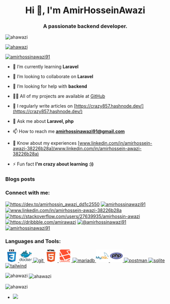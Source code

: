 <h1 align="center">Hi 👋, I'm AmirHosseinAwazi</h1>
<h3 align="center">A passionate backend developer.</h3>

<p align="left"> <img src="https://komarev.com/ghpvc/?username=ahawazi&label=Profile%20views&color=0e75b6&style=flat" alt="ahawazi" /> </p>

<p align="left"> <a href="https://github.com/ryo-ma/github-profile-trophy"><img src="https://github-profile-trophy.vercel.app/?username=ahawazi" alt="ahawazi" /></a> </p>

<p align="left"> <a href="https://twitter.com/amirhossinawazi91" target="blank"><img src="https://img.shields.io/twitter/follow/amirhossinawazi91?logo=twitter&style=for-the-badge" alt="amirhossinawazi91" /></a> </p>

- 🌱 I’m currently learning **Laravel**

- 👯 I’m looking to collaborate on **Laravel**

- 🤝 I’m looking for help with **backend**

- 👨‍💻 All of my projects are available at [GitHub](GitHub)

- 📝 I regularly write articles on [https://crazy857.hashnode.dev/](https://crazy857.hashnode.dev/)

- 💬 Ask me about **Laravel, php**

- 📫 How to reach me **amirhossinawazi91@gmail.com**

- 📄 Know about my experiences [www.linkedin.com/in/amirhossein-awazi-38226b28a](www.linkedin.com/in/amirhossein-awazi-38226b28a)

- ⚡ Fun fact **I'm crazy about learning :))**

### Blogs posts
<!-- BLOG-POST-LIST:START -->
<!-- BLOG-POST-LIST:END -->

<h3 align="left">Connect with me:</h3>
<p align="left">
<a href="https://dev.to/https://dev.to/amirhossin_awazi_dd1c2550" target="blank"><img align="center" src="https://raw.githubusercontent.com/rahuldkjain/github-profile-readme-generator/master/src/images/icons/Social/devto.svg" alt="https://dev.to/amirhossin_awazi_dd1c2550" height="30" width="40" /></a>
<a href="https://twitter.com/amirhossinawazi91" target="blank"><img align="center" src="https://raw.githubusercontent.com/rahuldkjain/github-profile-readme-generator/master/src/images/icons/Social/twitter.svg" alt="amirhossinawazi91" height="30" width="40" /></a>
<a href="https://linkedin.com/in/www.linkedin.com/in/amirhossein-awazi-38226b28a" target="blank"><img align="center" src="https://raw.githubusercontent.com/rahuldkjain/github-profile-readme-generator/master/src/images/icons/Social/linked-in-alt.svg" alt="www.linkedin.com/in/amirhossein-awazi-38226b28a" height="30" width="40" /></a>
<a href="https://stackoverflow.com/users/https://stackoverflow.com/users/27639935/amirhossin-awazi" target="blank"><img align="center" src="https://raw.githubusercontent.com/rahuldkjain/github-profile-readme-generator/master/src/images/icons/Social/stack-overflow.svg" alt="https://stackoverflow.com/users/27639935/amirhossin-awazi" height="30" width="40" /></a>
<a href="https://dribbble.com/https://dribbble.com/amirawazi" target="blank"><img align="center" src="https://raw.githubusercontent.com/rahuldkjain/github-profile-readme-generator/master/src/images/icons/Social/dribbble.svg" alt="https://dribbble.com/amirawazi" height="30" width="40" /></a>
<a href="https://medium.com/@amirhossinawazi91" target="blank"><img align="center" src="https://raw.githubusercontent.com/rahuldkjain/github-profile-readme-generator/master/src/images/icons/Social/medium.svg" alt="@amirhossinawazi91" height="30" width="40" /></a>
<a href="/amirhossinawazi91" target="blank"><img align="center" src="https://raw.githubusercontent.com/rahuldkjain/github-profile-readme-generator/master/src/images/icons/Social/rss.svg" alt="amirhossinawazi91" height="30" width="40" /></a>
</p>

<h3 align="left">Languages and Tools:</h3>
<p align="left"> <a href="https://www.w3schools.com/css/" target="_blank" rel="noreferrer"> <img src="https://raw.githubusercontent.com/devicons/devicon/master/icons/css3/css3-original-wordmark.svg" alt="css3" width="40" height="40"/> </a> <a href="https://www.docker.com/" target="_blank" rel="noreferrer"> <img src="https://raw.githubusercontent.com/devicons/devicon/master/icons/docker/docker-original-wordmark.svg" alt="docker" width="40" height="40"/> </a> <a href="https://git-scm.com/" target="_blank" rel="noreferrer"> <img src="https://www.vectorlogo.zone/logos/git-scm/git-scm-icon.svg" alt="git" width="40" height="40"/> </a> <a href="https://www.w3.org/html/" target="_blank" rel="noreferrer"> <img src="https://raw.githubusercontent.com/devicons/devicon/master/icons/html5/html5-original-wordmark.svg" alt="html5" width="40" height="40"/> </a> <a href="https://laravel.com/" target="_blank" rel="noreferrer"> <img src="https://raw.githubusercontent.com/devicons/devicon/master/icons/laravel/laravel-plain-wordmark.svg" alt="laravel" width="40" height="40"/> </a> <a href="https://mariadb.org/" target="_blank" rel="noreferrer"> <img src="https://www.vectorlogo.zone/logos/mariadb/mariadb-icon.svg" alt="mariadb" width="40" height="40"/> </a> <a href="https://www.mysql.com/" target="_blank" rel="noreferrer"> <img src="https://raw.githubusercontent.com/devicons/devicon/master/icons/mysql/mysql-original-wordmark.svg" alt="mysql" width="40" height="40"/> </a> <a href="https://www.php.net" target="_blank" rel="noreferrer"> <img src="https://raw.githubusercontent.com/devicons/devicon/master/icons/php/php-original.svg" alt="php" width="40" height="40"/> </a> <a href="https://postman.com" target="_blank" rel="noreferrer"> <img src="https://www.vectorlogo.zone/logos/getpostman/getpostman-icon.svg" alt="postman" width="40" height="40"/> </a> <a href="https://www.sqlite.org/" target="_blank" rel="noreferrer"> <img src="https://www.vectorlogo.zone/logos/sqlite/sqlite-icon.svg" alt="sqlite" width="40" height="40"/> </a> <a href="https://tailwindcss.com/" target="_blank" rel="noreferrer"> <img src="https://www.vectorlogo.zone/logos/tailwindcss/tailwindcss-icon.svg" alt="tailwind" width="40" height="40"/> </a> </p>

<p><img align="left" src="https://github-readme-stats.vercel.app/api/top-langs?username=ahawazi&show_icons=true&locale=en&layout=compact" alt="ahawazi" /></p>

<p>&nbsp;<img align="center" src="https://github-readme-stats.vercel.app/api?username=ahawazi&show_icons=true&locale=en" alt="ahawazi" /></p>

<p><img align="center" src="https://github-readme-streak-stats.herokuapp.com/?user=ahawazi&" alt="ahawazi" /></p>


- <a href="https://visitcount.itsvg.in">
  <img src="https://visitcount.itsvg.in/api?id=ahawazi&label=Profile%20Views&pretty=false" />
</a>

<!---
ahawazi/ahawazi is a ✨ special ✨ repository because its `README.md` (this file) appears on your GitHub profile.
You can click the Preview link to take a look at your changes.
--->
